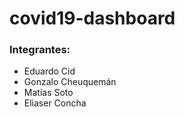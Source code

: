 # covid19-dashboard

### Integrantes:
* Eduardo Cid
* Gonzalo Cheuquemán
* Matias Soto
* Eliaser Concha
